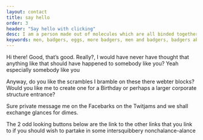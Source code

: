 ```yaml
---
layout: contact
title: say hello
order: 3
header: "Say hello with clicking"
desc: I am a person made out of molecules which are all binded together to give you a sense of a thing standing in front of you.
keywords: men, badgers, eggs, more badgers, men and badgers, badgers about men, men about the house, etc, and, illustration nation contemplation station
---
```


Hi there! Good, that’s good. Really?, I would have never have thought that anything like that should have happened to somebody like you? Yeah especially somebody like you

Anyway, do you like the scrambles I bramble on these there webter blocks? Would you like me to create one for a Birthday or perhaps a larger corporate structure entrance?

Sure private message me on the Facebarks on the Twitjams and we shall exchange glances for dimes.

The 2 odd looking buttons below are the link to the other links that you link to if you should wish to partake in some intersquibbery nonchalance-alance